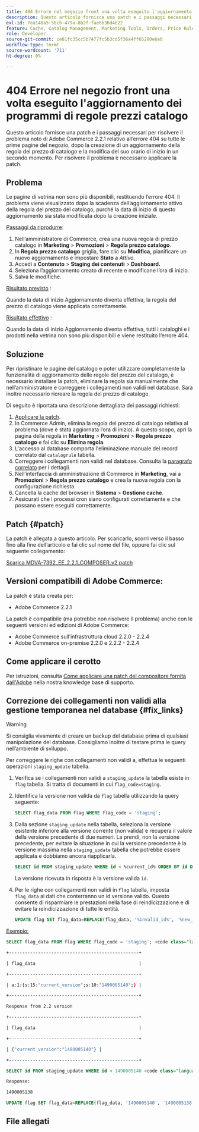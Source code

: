 ```yaml
---
title: 404 Errore nel negozio front una volta eseguito l'aggiornamento dei programmi di regole prezzi catalogo
description: Questo articolo fornisce una patch e i passaggi necessari per risolvere il problema noto di Adobe Commerce 2.2.1 relativo all’errore 404 su tutte le prime pagine del negozio, dopo la creazione di un aggiornamento della regola del prezzo di catalogo e la modifica del suo orario di inizio in un secondo momento. Per risolvere il problema è necessario applicare la patch.
exl-id: 7ea148a5-56cb-479a-8b2f-fae8b3bd4b22
feature: Cache, Catalog Management, Marketing Tools, Orders, Price Rules
role: Developer
source-git-commit: ce81fc35cc5b7477fc5b3cd5f36a4ff65280e6a0
workflow-type: tm+mt
source-wordcount: '711'
ht-degree: 0%

---
```


# 404 Errore nel negozio front una volta eseguito l&#39;aggiornamento dei programmi di regole prezzi catalogo

Questo articolo fornisce una patch e i passaggi necessari per risolvere il problema noto di Adobe Commerce 2.2.1 relativo all’errore 404 su tutte le prime pagine del negozio, dopo la creazione di un aggiornamento della regola del prezzo di catalogo e la modifica del suo orario di inizio in un secondo momento. Per risolvere il problema è necessario applicare la patch.

## Problema

Le pagine di vetrina non sono più disponibili, restituendo l’errore 404. Il problema viene visualizzato dopo la scadenza dell’aggiornamento attivo della regola del prezzo del catalogo, purché la data di inizio di questo aggiornamento sia stata modificata dopo la creazione iniziale.

<u>Passaggi da riprodurre</u>:

1. Nell’amministratore di Commerce, crea una nuova regola di prezzo catalogo in **Marketing** > **Promozioni** > **Regola prezzo catalogo**.
1. In **Regola prezzo catalogo** griglia, fare clic su **Modifica,** pianificare un nuovo aggiornamento e impostare **Stato** a *Attivo.*
1. Accedi a **Contenuto** > **Staging dei contenuti** > **Dashboard.**
1. Seleziona l’aggiornamento creato di recente e modificane l’ora di inizio.
1. Salva le modifiche.

<u>Risultato previsto</u> :

Quando la data di inizio Aggiornamento diventa effettiva, la regola del prezzo di catalogo viene applicata correttamente.

<u>Risultato effettivo</u> :

Quando la data di inizio Aggiornamento diventa effettiva, tutti i cataloghi e i prodotti nella vetrina non sono più disponibili e viene restituito l’errore 404.

## Soluzione

Per ripristinare le pagine del catalogo e poter utilizzare completamente la funzionalità di aggiornamento delle regole del prezzo del catalogo, è necessario installare la patch, eliminare la regola sia manualmente che nell’amministratore e correggere i collegamenti non validi nel database. Sarà inoltre necessario ricreare la regola del prezzo di catalogo.

Di seguito è riportata una descrizione dettagliata dei passaggi richiesti:

1. [Applicare la patch](#patch).
1. In Commerce Admin, elimina la regola del prezzo di catalogo relativa al problema (dove è stata aggiornata l’ora di inizio). A questo scopo, apri la pagina della regola in **Marketing** > **Promozioni** > **Regola prezzo catalogo** e fai clic su **Elimina regola**.
1. L&#39;accesso al database comporta l&#39;eliminazione manuale del record correlato dal `catalogrule` tabella.
1. Correggere i collegamenti non validi nel database. Consulta la [paragrafo correlato](#fix_links) per i dettagli.
1. Nell’interfaccia di amministrazione di Commerce in **Marketing**, vai a **Promozioni** > **Regola prezzo catalogo** e crea la nuova regola con la configurazione richiesta.
1. Cancella la cache del browser in **Sistema** > **Gestione cache**.
1. Assicurati che i processi cron siano configurati correttamente e che possano essere eseguiti correttamente.

## Patch {#patch}

La patch è allegata a questo articolo. Per scaricarlo, scorri verso il basso fino alla fine dell’articolo e fai clic sul nome del file, oppure fai clic sul seguente collegamento:

[Scarica MDVA-7392\_EE\_2.2.1\_COMPOSER\_v2.patch](assets/MDVA-7392_EE_2.2.1_COMPOSER_v2.patch.zip)

## Versioni compatibili di Adobe Commerce:

La patch è stata creata per:

* Adobe Commerce 2.2.1

La patch è compatibile (ma potrebbe non risolvere il problema) anche con le seguenti versioni ed edizioni di Adobe Commerce:

* Adobe Commerce sull’infrastruttura cloud 2.2.0 - 2.2.4
* Adobe Commerce on-premise 2.2.0 e 2.2.2 - 2.2.4

## Come applicare il cerotto

Per istruzioni, consulta [Come applicare una patch del compositore fornita dall&#39;Adobe](/help/how-to/general/how-to-apply-a-composer-patch-provided-by-magento.md) nella nostra knowledge base di supporto.

## Correzione dei collegamenti non validi alla gestione temporanea nel database {#fix_links}

>[!WARNING]
>
>Si consiglia vivamente di creare un backup del database prima di qualsiasi manipolazione del database. Consigliamo inoltre di testare prima le query nell’ambiente di sviluppo.

Per correggere le righe con collegamenti non validi a, effettua le seguenti operazioni `staging_update` tabella.

1. Verifica se i collegamenti non validi a `staging_update` la tabella esiste in `flag` tabella. Si tratta di documenti in cui `flag_code=staging`.
1. Identifica la versione non valida da `flag` tabella utilizzando la query seguente:

   ```sql
   SELECT flag_data FROM flag WHERE flag_code = 'staging';
   ```

1. Dalla sezione `staging_update` nella tabella, seleziona la versione esistente inferiore alla versione corrente (non valida) e recupera il valore della versione precedente di due numeri. La prendi, non la versione precedente, per evitare la situazione in cui la versione precedente è la versione massima nella `staging_update` tabella che potrebbe essere applicata e dobbiamo ancora riapplicarla.

   ```sql
   SELECT id FROM staging_update WHERE id < %current_id% ORDER BY id DESC LIMIT 1, 1
   ```

   La versione ricevuta in risposta è la versione valida `id`.

1. Per le righe con collegamenti non validi in `flag` tabella, imposta `flag_data` ai dati che conterranno un id versione valido. Questo consente di risparmiare le prestazioni nella fase di reindicizzazione e di evitare la reindicizzazione di tutte le entità.

   ```sql
   UPDATE flag SET flag_data=REPLACE(flag_data, '%invalid_id%', '%new_valid_id%') WHERE flag_code='staging';
   ```

<u>Esempio:</u>

```sql
SELECT flag_data FROM flag WHERE flag_code = 'staging'; <code class="language-bash">Response < 2.2 version</code>
```

```bash
+-------------------------------------------------+
```

```bash
| flag_data                                       |
```

```bash
+-------------------------------------------------+
```

```bash
| a:1:{s:15:"current_version";s:10:"1490005140";} |
```

```bash
+-------------------------------------------------+
```

```bash
Response from 2.2 version
```

```bash
+-------------------------------------------------+
```

```bash
| flag_data                                       |
```

```bash
+-------------------------------------------------+
```

```bash
| {"current_version":"1490005140"} |
```

```bash
+-------------------------------------------------+
```

```sql
SELECT id FROM staging_update WHERE id < 1490005140 <code class="language-sql">ORDER BY id DESC LIMIT 1, 1</code>;
```

```bash
Response:
```

```bash
1490005138
```

```sql
UPDATE flag SET flag_data=REPLACE(flag_data, '1490005140', '1490005138') WHERE flag_code='staging';
```

## File allegati

